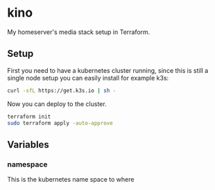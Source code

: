 # kino

My homeserver's media stack setup in Terraform.

## Setup
First you need to have a kubernetes cluster running, since this is still a single node setup you can easily install for example k3s:
```bash
curl -sfL https://get.k3s.io | sh - 
```

<!-- For k3s had to do this in order for traefik ingresses to work.
```bash
firewall-cmd --permanent --add-port=6443/tcp #apiserver
firewall-cmd --permanent --zone=trusted --add-source=10.42.0.0/16 #pods
firewall-cmd --permanent --zone=trusted --add-source=10.43.0.0/16 #services
firewall-cmd --reload
``` -->

Now you can deploy to the cluster.
```bash
terraform init
sudo terraform apply -auto-approve
```

## Variables

### namespace
This is the kubernetes name space to where 